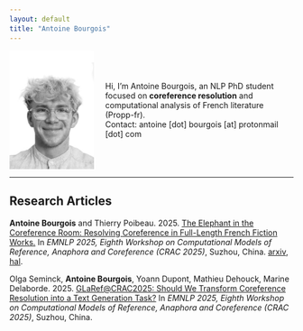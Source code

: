 ```yaml
---
layout: default
title: "Antoine Bourgois"
---
```


<div style="display:flex; align-items:center;">
  <img src="assets/img/profile.jpg" alt="Profile" style="width:150px; margin-right:20px;">
  <p>
    Hi, I’m Antoine Bourgois, an NLP PhD student focused on <strong>coreference resolution</strong> and computational analysis of French literature (Propp-fr).<br>
    Contact: antoine [dot] bourgois [at] protonmail [dot] com
  </p>
</div>

---

## Research Articles
**Antoine Bourgois** and Thierry Poibeau.
2025.
[The Elephant in the Coreference Room: Resolving Coreference in Full-Length French Fiction Works.](articles/2025_CRAC_CoreferenceInFrenchNovels.pdf)
In *EMNLP 2025, Eighth Workshop on Computational Models of Reference, Anaphora and Coreference (CRAC 2025)*, Suzhou, China.
[arxiv](https://arxiv.org/abs/2510.15594), [hal](https://hal.science/hal-05319970).

Olga Seminck, **Antoine Bourgois**, Yoann Dupont, Mathieu Dehouck, Marine Delaborde.
2025.
[GLaRef@CRAC2025: Should We Transform Coreference Resolution into a Text Generation Task?](articles/2025_CRAC_SharedTask.pdf)
In *EMNLP 2025, Eighth Workshop on Computational Models of Reference, Anaphora and Coreference (CRAC 2025)*, Suzhou, China.
